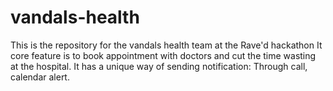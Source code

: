 # vandals-health
This is the repository for the vandals health team at the Rave'd hackathon
It core feature is to book appointment with doctors and cut the time wasting at the hospital.
It has a unique way of sending notification:
Through call, calendar alert.
